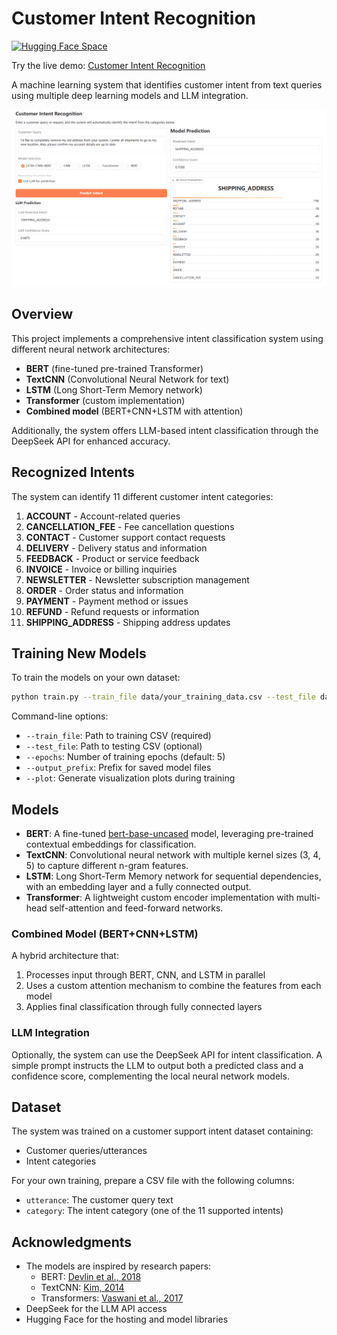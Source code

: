 # Customer Intent Recognition

[![Hugging Face Space](https://img.shields.io/badge/🤗%20Hugging%20Face-Space-blue)](https://huggingface.co/spaces/limbo23/Customer_Intent_Recognition)

Try the live demo: [Customer Intent Recognition](https://huggingface.co/spaces/limbo23/Customer_Intent_Recognition)

A machine learning system that identifies customer intent from text queries using multiple deep learning models and LLM integration.

![Demo Screenshot](demo.png)

## Overview

This project implements a comprehensive intent classification system using different neural network architectures:

- **BERT** (fine-tuned pre-trained Transformer)
- **TextCNN** (Convolutional Neural Network for text)
- **LSTM** (Long Short-Term Memory network)
- **Transformer** (custom implementation)
- **Combined model** (BERT+CNN+LSTM with attention)

Additionally, the system offers LLM-based intent classification through the DeepSeek API for enhanced accuracy.

## Recognized Intents

The system can identify 11 different customer intent categories:

1. **ACCOUNT** - Account-related queries
2. **CANCELLATION_FEE** - Fee cancellation questions
3. **CONTACT** - Customer support contact requests
4. **DELIVERY** - Delivery status and information
5. **FEEDBACK** - Product or service feedback
6. **INVOICE** - Invoice or billing inquiries
7. **NEWSLETTER** - Newsletter subscription management
8. **ORDER** - Order status and information
9. **PAYMENT** - Payment method or issues
10. **REFUND** - Refund requests or information
11. **SHIPPING_ADDRESS** - Shipping address updates

## Training New Models

To train the models on your own dataset:

```bash
python train.py --train_file data/your_training_data.csv --test_file data/your_test_data.csv --plot
```

Command-line options:
- `--train_file`: Path to training CSV (required)
- `--test_file`: Path to testing CSV (optional)
- `--epochs`: Number of training epochs (default: 5)
- `--output_prefix`: Prefix for saved model files
- `--plot`: Generate visualization plots during training


## Models

- **BERT**: A fine-tuned [bert-base-uncased](https://huggingface.co/google-bert/bert-base-uncased) model, leveraging pre-trained contextual embeddings for classification.  
- **TextCNN**: Convolutional neural network with multiple kernel sizes (3, 4, 5) to capture different n-gram features.  
- **LSTM**: Long Short-Term Memory network for sequential dependencies, with an embedding layer and a fully connected output.  
- **Transformer**: A lightweight custom encoder implementation with multi-head self-attention and feed-forward networks.

### Combined Model (BERT+CNN+LSTM)
A hybrid architecture that:
1. Processes input through BERT, CNN, and LSTM in parallel
2. Uses a custom attention mechanism to combine the features from each model
3. Applies final classification through fully connected layers

### LLM Integration

Optionally, the system can use the DeepSeek API for intent classification. A simple prompt instructs the LLM to output both a predicted class and a confidence score, complementing the local neural network models.

## Dataset

The system was trained on a customer support intent dataset containing:
- Customer queries/utterances
- Intent categories

For your own training, prepare a CSV file with the following columns:
- `utterance`: The customer query text
- `category`: The intent category (one of the 11 supported intents)


## Acknowledgments

- The models are inspired by research papers:
  - BERT: [Devlin et al., 2018](https://arxiv.org/abs/1810.04805)
  - TextCNN: [Kim, 2014](https://arxiv.org/abs/1408.5882)
  - Transformers: [Vaswani et al., 2017](https://arxiv.org/abs/1706.03762)
- DeepSeek for the LLM API access
- Hugging Face for the hosting and model libraries
